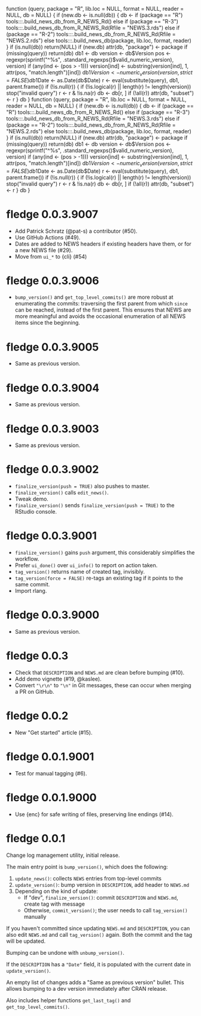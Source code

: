 <!-- NEWS.md is maintained by https://cynkra.github.io/fledge, do not edit -->

function (query, package = "R", lib.loc = NULL, format = NULL, reader = NULL, db = NULL) 
{
    if (new.db <- is.null(db)) {
        db <- if (package == "R") 
            tools:::.build_news_db_from_R_NEWS_Rd()
        else if (package == "R-3") 
            tools:::.build_news_db_from_R_NEWS_Rd(Rfile = "NEWS.3.rds")
        else if (package == "R-2") 
            tools:::.build_news_db_from_R_NEWS_Rd(Rfile = "NEWS.2.rds")
        else tools:::.build_news_db(package, lib.loc, format, reader)
    }
    if (is.null(db)) 
        return(NULL)
    if (new.db) 
        attr(db, "package") <- package
    if (missing(query)) 
        return(db)
    db1 <- db
    version <- db$Version
    pos <- regexpr(sprintf("^%s", .standard_regexps()$valid_numeric_version), version)
    if (any(ind <- (pos > -1))) 
        version[ind] <- substring(version[ind], 1, attr(pos, "match.length")[ind])
    db1$Version <- numeric_version(version, strict = FALSE)
    db1$Date <- as.Date(db$Date)
    r <- eval(substitute(query), db1, parent.frame())
    if (!is.null(r)) {
        if (!is.logical(r) || length(r) != length(version)) 
            stop("invalid query")
        r <- r & !is.na(r)
        db <- db[r, ]
        if (!all(r)) 
            attr(db, "subset") <- r
    }
    db
}
function (query, package = "R", lib.loc = NULL, format = NULL, reader = NULL, db = NULL) 
{
    if (new.db <- is.null(db)) {
        db <- if (package == "R") 
            tools:::.build_news_db_from_R_NEWS_Rd()
        else if (package == "R-3") 
            tools:::.build_news_db_from_R_NEWS_Rd(Rfile = "NEWS.3.rds")
        else if (package == "R-2") 
            tools:::.build_news_db_from_R_NEWS_Rd(Rfile = "NEWS.2.rds")
        else tools:::.build_news_db(package, lib.loc, format, reader)
    }
    if (is.null(db)) 
        return(NULL)
    if (new.db) 
        attr(db, "package") <- package
    if (missing(query)) 
        return(db)
    db1 <- db
    version <- db$Version
    pos <- regexpr(sprintf("^%s", .standard_regexps()$valid_numeric_version), version)
    if (any(ind <- (pos > -1))) 
        version[ind] <- substring(version[ind], 1, attr(pos, "match.length")[ind])
    db1$Version <- numeric_version(version, strict = FALSE)
    db1$Date <- as.Date(db$Date)
    r <- eval(substitute(query), db1, parent.frame())
    if (!is.null(r)) {
        if (!is.logical(r) || length(r) != length(version)) 
            stop("invalid query")
        r <- r & !is.na(r)
        db <- db[r, ]
        if (!all(r)) 
            attr(db, "subset") <- r
    }
    db
}
# fledge 0.0.3.9007

- Add Patrick Schratz (@pat-s) a contributor (#50).
- Use GitHub Actions (#49).
- Dates are added to NEWS headers if existing headers have them, or for a new NEWS file (#29).
- Move from `ui_*` to {cli} (#54)


# fledge 0.0.3.9006

- `bump_version()` and `get_top_level_commits()` are more robust at enumerating the commits: traversing the first parent from which `since` can be reached, instead of the first parent. This ensures that NEWS are more meaningful and avoids the occasional enumeration of all NEWS items since the beginning.


# fledge 0.0.3.9005

- Same as previous version.


# fledge 0.0.3.9004

- Same as previous version.


# fledge 0.0.3.9003

- Same as previous version.


# fledge 0.0.3.9002

- `finalize_version(push = TRUE)` also pushes to master.
- `finalize_version()` calls `edit_news()`.
- Tweak demo.
- `finalize_version()` sends `finalize_version(push = TRUE)` to the RStudio console.


# fledge 0.0.3.9001

- `finalize_version()` gains `push` argument, this considerably simplifies the workflow.
- Prefer `ui_done()` over `ui_info()` to report on action taken.
- `tag_version()` returns name of created tag, invisibly.
- `tag_version(force = FALSE)` re-tags an existing tag if it points to the same commit.
- Import rlang.


# fledge 0.0.3.9000

- Same as previous version.


# fledge 0.0.3

- Check that `DESCRIPTION` and `NEWS.md` are clean before bumping (#10).
- Add demo vignette (#19, @kaslee).
- Convert `"\r\n"` to `"\n"` in Git messages, these can occur when merging a PR on GitHub.


# fledge 0.0.2

- New "Get started" article (#15).


# fledge 0.0.1.9001

- Test for manual tagging (#6).


# fledge 0.0.1.9000

- Use {enc} for safe writing of files, preserving line endings (#14).


# fledge 0.0.1

Change log management utility, initial release.

The main entry point is `bump_version()`, which does the following:

1.  `update_news()`: collects `NEWS` entries from top-level commits
2.  `update_version()`: bump version in `DESCRIPTION`, add header to `NEWS.md`
3.  Depending on the kind of update:
    - If "dev", `finalize_version()`: commit `DESCRIPTION` and `NEWS.md`, create tag with message
    - Otherwise, `commit_version()`; the user needs to call `tag_version()` manually

If you haven't committed since updating `NEWS.md` and `DESCRIPTION`, you can also edit `NEWS.md` and call `tag_version()` again.
Both the commit and the tag will be updated.

Bumping can be undone with `unbump_version()`.

If the `DESCRIPTION` has a `"Date"` field, it is populated with the current date in `update_version()`.

An empty list of changes adds a "Same as previous version" bullet.
This allows bumping to a dev version immediately after CRAN release.

Also includes helper functions `get_last_tag()` and `get_top_level_commits()`.
